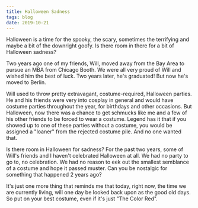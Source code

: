 ```yaml
---
title: Halloween Sadness
tags: blog
date: 2019-10-21
---
```


Halloween is a time for the spooky, the scary, sometimes the terrifying and maybe a bit of the downright goofy. Is there room in there for a bit of Halloween sadness?

Two years ago one of my friends, Will, moved away from the Bay Area to pursue an MBA from Chicago Booth. We were all very proud of Will and wished him the best of luck. Two years later, he's graduated! But now he's moved to Berlin.

Will used to throw pretty extravagant, costume-required, Halloween parties. He and his friends were very into cosplay in general and would have costume parties throughout the year, for birthdays and other occasions. But Halloween, now there was a chance to get schmucks like me and a few of his other friends to be forced to wear a costume. Legend has it that if you showed up to one of these parties without a costume, you would be assigned a "loaner" from the rejected costume pile. And no one wanted that.

Is there room in Halloween for sadness? For the past two years, some of Will's friends and I haven't celebrated Halloween at all. We had no party to go to, no celebration. We had no reason to eek out the smallest semblance of a costume and hope it passed muster. Can you be nostalgic for something that happened 2 years ago?

It's just one more thing that reminds me that today, right now, the time we are currently living, will one day be looked back upon as the good old days. So put on your best costume, even if it's just "The Color Red".
